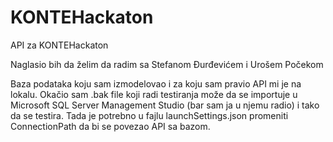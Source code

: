 # KONTEHackaton
API za KONTEHackaton

Naglasio bih da želim da radim sa Stefanom Đurđevićem i Urošem Počekom


Baza podataka koju sam izmodelovao i za koju sam pravio API mi je na lokalu. Okačio sam .bak file koji radi testiranja može da se importuje u Microsoft SQL Server Management Studio (bar sam ja u njemu radio) i tako da se testira. Tada je potrebno u fajlu launchSettings.json promeniti ConnectionPath da bi se povezao API sa bazom.
